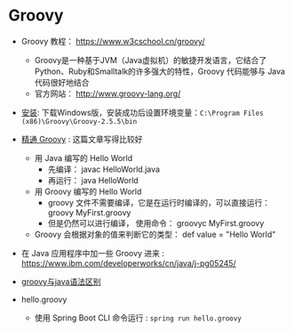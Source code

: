# Groovy

- Groovy 教程： https://www.w3cschool.cn/groovy/
  - Groovy是一种基于JVM（Java虚拟机）的敏捷开发语言，它结合了Python、Ruby和Smalltalk的许多强大的特性，Groovy 代码能够与 Java 代码很好地结合 
  - 官方网站： http://www.groovy-lang.org/

- [安装](http://www.groovy-lang.org/download.html): 下载Windows版，安装成功后设置环境变量：`C:\Program Files (x86)\Groovy\Groovy-2.5.5\bin`

- [精通 Groovy](https://www.ibm.com/developerworks/cn/education/java/j-groovy/j-groovy.html) : 这篇文章写得比较好 
    - 用 Java 编写的 Hello World  
		- 先编译： javac HelloWorld.java
		- 再运行： java HelloWorld
    - 用 Groovy 编写的 Hello World  
		- groovy 文件不需要编译，它是在运行时编译的，可以直接运行： groovy MyFirst.groovy
		- 但是仍然可以进行编译， 使用命令： groovyc MyFirst.groovy
    - Groovy 会根据对象的值来判断它的类型： def value = "Hello World"

- 在 Java 应用程序中加一些 Groovy 进来 : https://www.ibm.com/developerworks/cn/java/j-pg05245/

- [groovy与java语法区别](https://www.cnblogs.com/laodaodao/p/10102072.html)

- hello.groovy
	- 使用 Spring Boot CLI 命令运行 : `spring run hello.groovy`